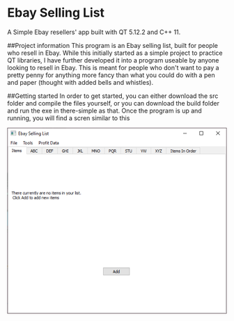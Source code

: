# Ebay Selling List 
A Simple Ebay resellers' app built with QT 5.12.2 and C++ 11.

##Project information
This program is an Ebay selling list, built for people who resell in Ebay. While this initially
started as a simple project to practice QT libraries, I have further developed it into a program useable
by anyone looking to resell in Ebay. This is meant for people who don't want to pay a pretty penny for anything more fancy than what
you could do with a pen and paper (thought with added bells and whistles).

##Getting started
In order to get started, you can either download the src folder and compile the files yourself, or you can download the build folder
and run the exe in there-simple as that. Once the program is up and running, you will find a scren similar to this 

![](image_src/landing_page.PNG)



